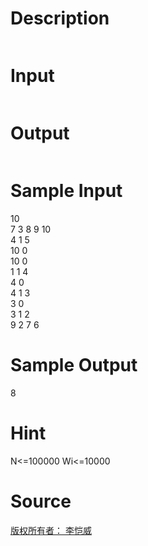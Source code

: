 
# Description

<div class="content"><p><img border="0" alt="" src="source/bzoj/2031/img/aHR0cHM6Ly9seWRzeS5jb20vSnVkZ2VPbmxpbmUvaW1hZ2VzLzIwMzFfMS5qcGc=.jpg"/></p></div>

# Input

<div class="content"><p><img border="0" alt="" src="source/bzoj/2031/img/aHR0cHM6Ly9seWRzeS5jb20vSnVkZ2VPbmxpbmUvaW1hZ2VzLzIwMzFfMi5qcGc=.jpg"/></p></div>

# Output

<div class="content"><p><img border="0" alt="" src="source/bzoj/2031/img/aHR0cHM6Ly9seWRzeS5jb20vSnVkZ2VPbmxpbmUvaW1hZ2VzLzIwMzFfMy5qcGc=.jpg"/></p></div>

# Sample Input

<div class="content"><span class="sampledata">10<br/>
7 3 8 9 10<br/>
4 1 5<br/>
10 0<br/>
10 0<br/>
1 1 4<br/>
4 0<br/>
4 1 3<br/>
3 0<br/>
3 1 2<br/>
9 2 7 6<br/>
</span></div>

# Sample Output

<div class="content"><span class="sampledata">8</span></div>

# Hint

<div class="content"><p></p><p>N&lt;=100000 Wi&lt;=10000</p><p></p></div>

# Source

<div class="content"><p><a href="problemset.php?search=版权所有者： 李恺威">版权所有者： 李恺威</a></p></div>

